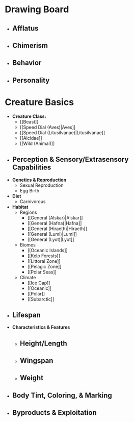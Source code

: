 # Drawing Board
- **Afflatus**
	- 
- **Chimerism**
	- 
- **Behavior**
	- 
- **Personality**
	- 
# Creature Basics
- **Creature Class:**
	- [[Beast]]
	- [[Speed Dial (Aves)|Aves]]
	- [[Speed Dial (Litusilvanae)|Litusilvanae]]
	- [[Alcidae]]
	- [[Wild (Animal)]]
- **Perception & Sensory/Extrasensory Capabilities**
	- 
- **Genetics & Reproduction**
	- Sexual Reproduction
	- Egg Birth
- **Diet**
	- Carnivorous
- **Habitat**
	- Regions
		- [[General (Alskar)|Alskar]]
		- [[General (Hafna)|Hafna]]
		- [[General (Hiraeth)|Hiraeth]]
		- [[General (Lumi)|Lumi]]
		- [[General (Lyot)|Lyot]]
	- Biomes
		- [[Oceanic Islands]]
		- [[Kelp Forests]]
		- [[Littoral Zone]]
		- [[Pelagic Zone]]
		- [[Polar Seas]]
	- Climate
		- [[Ice Cap]]
		- [[Oceanic]]
		- [[Polar]]
		- [[Subarctic]]
- **Lifespan**
	- 
- **Characteristics & Features**
	- Height/Length
		- 
	- Wingspan
		- 
	- Weight
		- 
- **Body Tint, Coloring, & Marking**
	- 
- **Byproducts & Exploitation**
	- 